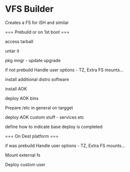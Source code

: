 # VFS Builder

Creates a FS for iSH and similar

===  Prebuild or on 1st boot  ===

access tarball

untar it

pkg mngr - update upgrade

if not prebuild
    Handle user options - TZ, Extra FS mounts...

install additional distro software

install AOK

deploy AOK bins

Prepare /etc in general on targget

deploy AOK custom stuff - services etc

define how to indicate base deploy is completed

===  On Dest platform  ===

if was prebuild
    Handle user options - TZ, Extra FS mounts...

Mount external fs

Deploy custom user
